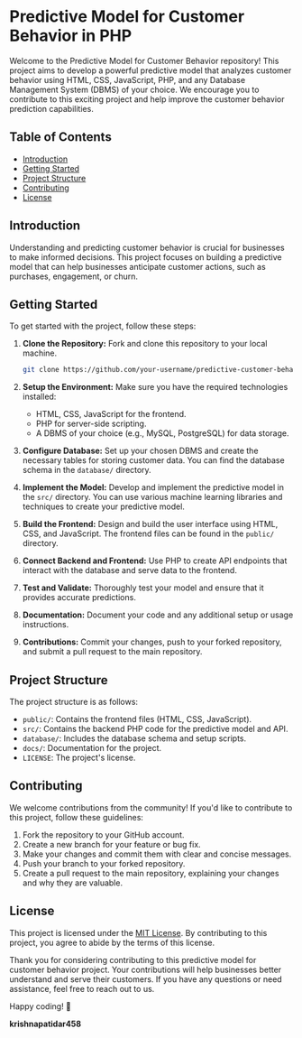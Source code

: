 # Predictive Model for Customer Behavior in PHP

Welcome to the Predictive Model for Customer Behavior repository! This project aims to develop a powerful predictive model that analyzes customer behavior using HTML, CSS, JavaScript, PHP, and any Database Management System (DBMS) of your choice. We encourage you to contribute to this exciting project and help improve the customer behavior prediction capabilities.

## Table of Contents

- [Introduction](#introduction)
- [Getting Started](#getting-started)
- [Project Structure](#project-structure)
- [Contributing](#contributing)
- [License](#license)

## Introduction

Understanding and predicting customer behavior is crucial for businesses to make informed decisions. This project focuses on building a predictive model that can help businesses anticipate customer actions, such as purchases, engagement, or churn.

## Getting Started

To get started with the project, follow these steps:

1. **Clone the Repository:** Fork and clone this repository to your local machine.

   ```bash
   git clone https://github.com/your-username/predictive-customer-behavior.git
   ```

2. **Setup the Environment:** Make sure you have the required technologies installed:

   - HTML, CSS, JavaScript for the frontend.
   - PHP for server-side scripting.
   - A DBMS of your choice (e.g., MySQL, PostgreSQL) for data storage.

3. **Configure Database:** Set up your chosen DBMS and create the necessary tables for storing customer data. You can find the database schema in the `database/` directory.

4. **Implement the Model:** Develop and implement the predictive model in the `src/` directory. You can use various machine learning libraries and techniques to create your predictive model.

5. **Build the Frontend:** Design and build the user interface using HTML, CSS, and JavaScript. The frontend files can be found in the `public/` directory.

6. **Connect Backend and Frontend:** Use PHP to create API endpoints that interact with the database and serve data to the frontend.

7. **Test and Validate:** Thoroughly test your model and ensure that it provides accurate predictions.

8. **Documentation:** Document your code and any additional setup or usage instructions.

9. **Contributions:** Commit your changes, push to your forked repository, and submit a pull request to the main repository.

## Project Structure

The project structure is as follows:

- `public/`: Contains the frontend files (HTML, CSS, JavaScript).
- `src/`: Contains the backend PHP code for the predictive model and API.
- `database/`: Includes the database schema and setup scripts.
- `docs/`: Documentation for the project.
- `LICENSE`: The project's license.

## Contributing

We welcome contributions from the community! If you'd like to contribute to this project, follow these guidelines:

1. Fork the repository to your GitHub account.
2. Create a new branch for your feature or bug fix.
3. Make your changes and commit them with clear and concise messages.
4. Push your branch to your forked repository.
5. Create a pull request to the main repository, explaining your changes and why they are valuable.

## License

This project is licensed under the [MIT License](LICENSE). By contributing to this project, you agree to abide by the terms of this license.

Thank you for considering contributing to this predictive model for customer behavior project. Your contributions will help businesses better understand and serve their customers. If you have any questions or need assistance, feel free to reach out to us.

Happy coding! 🚀



**krishnapatidar458**